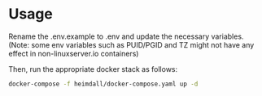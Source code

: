 # Usage

Rename the .env.example to .env and update the necessary variables.
(Note: some env variables such as PUID/PGID and TZ might not have any effect in non-linuxserver.io containers) 

Then, run the appropriate docker stack as follows:

```bash
docker-compose -f heimdall/docker-compose.yaml up -d
```

